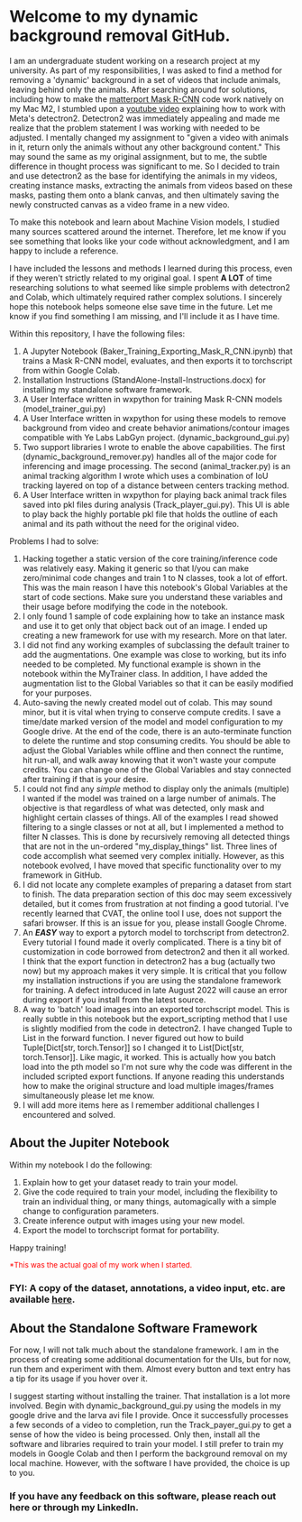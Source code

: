 # Welcome to my dynamic background removal GitHub. 
 
I am an undergraduate student working on a research project at my university. As part of my responsibilities, I was asked to find a method for removing a 'dynamic' background in a set of videos that include animals, leaving behind only the animals. After searching around for solutions, including how to make the [matterport Mask R-CNN](https://github.com/matterport/Mask_RCNN) code work natively on my Mac M2, I stumbled upon a [youtube video](https://www.youtube.com/watch?v=9a_Z14M-msc) explaining how to work with Meta's detectron2. Detectron2 was immediately appealing and made me realize that the problem statement I was working with needed to be adjusted. I mentally changed my assignment to "given a video with animals in it, return only the animals without any other background content." This may sound the same as my original assignment, but to me, the subtle difference in thought process was significant to me. So I decided to train and use detectron2 as the base for identifying the animals in my videos, creating instance masks, extracting the animals from videos based on these masks, pasting them onto a blank canvas, and then ultimately saving the newly constructed canvas as a video frame in a new video. 


To make this notebook and learn about Machine Vision models, I studied many sources scattered around the internet. Therefore, let me know if you see something that looks like your code without acknowledgment, and I am happy to include a reference.


I have included the lessons and methods I learned during this process, even if they weren't strictly related to my original goal. I spent **A LOT** of time researching solutions to what seemed like simple problems with detectron2 and Colab, which ultimately required rather complex solutions. I sincerely hope this notebook helps someone else save time in the future. Let me know if you find something I am missing, and I'll include it as I have time.


Within this repository, I have the following files:

1. A Jupyter Notebook (Baker_Training_Exporting_Mask_R_CNN.ipynb) that trains a Mask R-CNN model, evaluates, and then exports it to torchscript from within Google Colab.
2. Installation Instructions (StandAlone-Install-Instructions.docx) for installing my standalone software framework.
3. A User Interface written in wxpython for training Mask R-CNN models (model_trainer_gui.py)
4. A User Interface written in wxpython for using these models to remove background from video and create behavior animations/contour images compatible with Ye Labs LabGyn project. (dynamic_background_gui.py)
5. Two support libraries I wrote to enable the above capabilities. The first (dynamic_background_remover.py) handles all of the major code for inferencing and image processing. The second (animal_tracker.py) is an animal tracking algorithm I wrote which uses a combination of IoU tracking layered on top of a distance between centers tracking method.
6. A User Interface written in wxpython for playing back animal track files saved into pkl files during analysis (Track_player_gui.py). This UI is able to play back the highly portable pkl file that holds the outline of each animal and its path without the need for the original video.




Problems I had to solve:
1. Hacking together a static version of the core training/inference code was relatively easy. Making it generic so that I/you can make zero/minimal code changes and train 1 to N classes, took a lot of effort. This was the main reason I have this notebook's Global Variables at the start of code sections. Make sure you understand these variables and their usage before modifying the code in the notebook.
2. I only found 1 sample of code explaining how to take an instance mask and use it to get only that object back out of an image. I ended up creating a new framework for use with my research. More on that later.
3. I did not find any working examples of subclassing the default trainer to add the augmentations. One example was close to working, but its info needed to be completed. My functional example is shown in the notebook within the MyTrainer class. In addition, I have added the augmentation list to the Global Variables so that it can be easily modified for your purposes.
4. Auto-saving the newly created model out of colab. This may sound minor, but it is vital when trying to conserve compute credits. I save a time/date marked version of the model and model configuration to my Google drive. At the end of the code, there is an auto-terminate function to delete the runtime and stop consuming credits. You should be able to adjust the Global Variables while offline and then connect the runtime, hit run-all, and walk away knowing that it won't waste your compute credits. You can change one of the Global Variables and stay connected after training if that is your desire.
5. I could not find any *simple* method to display only the animals (multiple) I wanted if the model was trained on a large number of animals. The objective is that regardless of what was detected, only mask and highlight certain classes of things. All of the examples I read showed filtering to a single classes or not at all, but I implemented a method to filter N classes. This is done by recursively removing all detected things that are not in the un-ordered "my_display_things" list. Three lines of code accomplish what seemed very complex initially. However, as this notebook evolved, I have moved that specific functionality over to my framework in GitHub. 
6. I did not locate any complete examples of preparing a dataset from start to finish. The data preparation section of this doc may seem excessively detailed, but it comes from frustration at not finding a good tutorial. I've recently learned that CVAT, the online tool I use, does not support the safari browser. If this is an issue for you, please install Google Chrome. 
7. An ***EASY*** way to export a pytorch model to torchscript from detectron2. Every tutorial I found made it overly complicated. There is a tiny bit of customization in code borrowed from detectron2 and then it all worked. I think that the export function in detectron2 has a bug (actually two now) but my approach makes it very simple. It is critical that you follow my installation instructions if you are using the standalone framework for training. A defect introduced in late August 2022 will cause an error during export if you install from the latest source. 
8. A way to 'batch' load images into an exported torchscript model. This is really subtle in this notebook but the export_scripting method that I use is slightly modified from the code in detectron2. I have changed Tuple to List in the forward function.  I never figured out how to build Tuple[Dict[str, torch.Tensor]] so I changed it to List[Dict[str, torch.Tensor]]. Like magic, it worked. This is actually how you batch load into the pth model so I'm not sure why the code was different in the included scripted export functions. If anyone reading this understands how to make the original structure and load multiple images/frames simultaneously please let me know.  
9. I will add more items here as I remember additional challenges I encountered and solved. 


## About the Jupiter Notebook

Within my notebook I do the following:


1.  Explain how to get your dataset ready to train your model.
2.  Give the code required to train your model, including the flexibility to train an individual thing, or many things, automagically with a simple change to configuration parameters.
3.  Create inference output with images using your new model.
4.  Export the model to torchscript format for portability.


Happy training!

<font size = '2' color='red'>*This was the actual goal of my work when I started.</font>


### FYI: A copy of the dataset, annotations, a video input, etc. are available [here](https://drive.google.com/drive/folders/1XPPQ7phosdoSiQS7dVN9heVVWOrPkFx5?usp=sharing).




## About the Standalone Software Framework
For now, I will not talk much about the standalone framework.  I am in the process of creating some additional documentation for the UIs, but for now, run them and experiment with them. Almost every button and text entry has a tip for its usage if you hover over it. 

I suggest starting without installing the trainer. That installation is a lot more involved. Begin with dynamic_background_gui.py using the models in my google drive and the larva avi file I provide. Once it successfully processes a few seconds of a video to completion, run the Track_payer_gui.py to get a sense of how the video is being processed. Only then, install all the software and libraries required to train your model. I still prefer to train my models in Google Colab and then I perform the background removal on my local machine. However, with the software I have provided, the choice is up to you. 


### If you have any feedback on this software, please reach out here or through my LinkedIn. 



 
